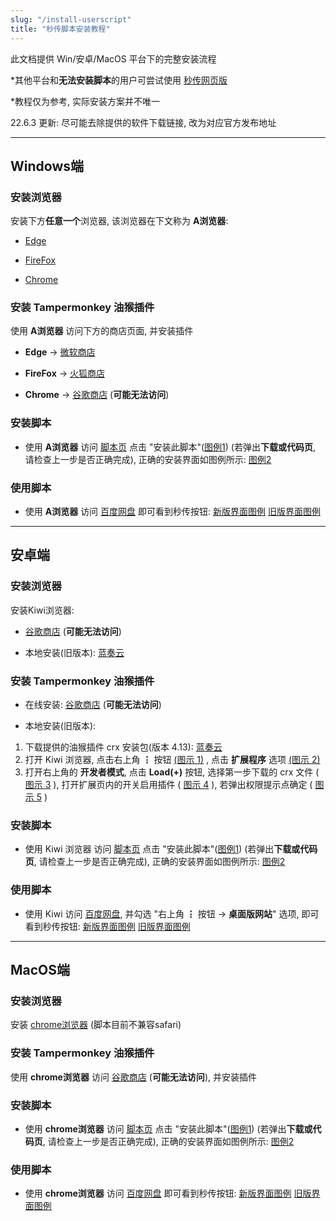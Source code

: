 ```yaml
---
slug: "/install-userscript"
title: "秒传脚本安装教程"
---
```


此文档提供 Win/安卓/MacOS 平台下的完整安装流程

\*其他平台和**无法安装脚本**的用户可尝试使用 [秒传网页版](https://rapidacg.gmgard.moe/)

\*教程仅为参考, 实际安装方案并不唯一

22.6.3 更新: 尽可能去除提供的软件下载链接, 改为对应官方发布地址

---

## Windows端

### 安装浏览器

安装下方**任意一个**浏览器, 该浏览器在下文称为 **A浏览器**:

* [Edge](https://www.microsoft.com/zh-cn/edge) 

* [FireFox](https://www.mozilla.org/zh-CN/firefox/new/) 

* [Chrome](https://www.google.cn/chrome/)

### 安装 Tampermonkey 油猴插件

使用 **A浏览器** 访问下方的商店页面, 并安装插件

* **Edge** -> [微软商店](https://microsoftedge.microsoft.com/addons/detail/tampermonkey/iikmkjmpaadaobahmlepeloendndfphd)

* **FireFox** -> [火狐商店](https://addons.mozilla.org/zh-CN/firefox/addon/tampermonkey/)

* **Chrome** -> [谷歌商店](https://chrome.google.com/webstore/detail/tampermonkey/dhdgffkkebhmkfjojejmpbldmpobfkfo) (**可能无法访问**)

### 安装脚本

- 使用 **A浏览器** 访问 [脚本页](https://greasyfork.org/zh-CN/scripts/424574) 点击 "安装此脚本"([图例1](https://pic.rmb.bdstatic.com/bjh/a6f3f140754b8e8bdeaae39992749d1e.png)) (若弹出**下载或代码页**, 请检查上一步是否正确完成), 正确的安装界面如图例所示: [图例2](https://pic.rmb.bdstatic.com/bjh/9d3d54e9dbcdb5ce9db25a9d8ee12dfe.jpeg)

### 使用脚本

- 使用 **A浏览器** 访问 [百度网盘](https://pan.baidu.com/) 即可看到秒传按钮: [新版界面图例](https://pic.rmb.bdstatic.com/bjh/f0cd38fd5bf474a1ca73afe5ac767ebf.png) [旧版界面图例](https://pic.rmb.bdstatic.com/bjh/1cb5384f4b7cd3fc5a07b42ef45bfe93.png)

---

## 安卓端

### 安装浏览器

安装Kiwi浏览器:

* [谷歌商店](https://play.google.com/store/apps/details?id=com.kiwibrowser.browser) (**可能无法访问**)

* 本地安装(旧版本): [蓝奏云](https://wwe.lanzoui.com/ilaSts35jwh)

### 安装 Tampermonkey 油猴插件

* 在线安装: [谷歌商店](https://chrome.google.com/webstore/detail/tampermonkey/dhdgffkkebhmkfjojejmpbldmpobfkfo) (**可能无法访问**)

* 本地安装(旧版本): 
1. 下载提供的油猴插件 crx 安装包(版本 4.13): [蓝奏云](https://wwe.lanzoui.com/iWtyfs3541g)
2. 打开 Kiwi 浏览器, 点击右上角 ┇ 按钮 [(图示 1)](https://pic.rmb.bdstatic.com/bjh/3cae4fb32add8b72e8b560e8f015c941.jpeg) , 点击 **扩展程序**  选项 [(图示 2)](https://pic.rmb.bdstatic.com/bjh/0d2710ac7721100eba72b34d519204ac.jpeg)
3. 打开右上角的 **开发者模式**, 点击 **Load(+)** 按钮, 选择第一步下载的 crx 文件 ( [图示 3](https://pic.rmb.bdstatic.com/bjh/a0d1c2edd2c8dd7bdf7da1c110768262.jpeg) ), 打开扩展页内的开关启用插件 ( [图示 4](https://pic.rmb.bdstatic.com/bjh/a27dc6a338dc75b77571a34a2204d69b.jpeg) ), 若弹出权限提示点确定 ( [图示 5](https://pic.rmb.bdstatic.com/bjh/9ea9dacc5eafb7b0b44b8a9faf9b5215.jpeg) )

### 安装脚本

- 使用 Kiwi 浏览器 访问 [脚本页](https://greasyfork.org/zh-CN/scripts/424574) 点击 "安装此脚本"([图例1](https://pic.rmb.bdstatic.com/bjh/a6f3f140754b8e8bdeaae39992749d1e.png)) (若弹出**下载或代码页**, 请检查上一步是否正确完成), 正确的安装界面如图例所示: [图例2](https://pic.rmb.bdstatic.com/bjh/9d3d54e9dbcdb5ce9db25a9d8ee12dfe.jpeg)

### 使用脚本

- 使用 Kiwi 访问 [百度网盘](https://pan.baidu.com/), 并勾选 "右上角 ┇ 按钮 -> **桌面版网站**" 选项, 即可看到秒传按钮: [新版界面图例](https://pic.rmb.bdstatic.com/bjh/f0cd38fd5bf474a1ca73afe5ac767ebf.png) [旧版界面图例](https://pic.rmb.bdstatic.com/bjh/1cb5384f4b7cd3fc5a07b42ef45bfe93.png)

---

## MacOS端

### 安装浏览器

安装 [chrome浏览器](https://www.google.cn/chrome/) (脚本目前不兼容safari)

### 安装 Tampermonkey 油猴插件

使用 **chrome浏览器** 访问 [谷歌商店](https://chrome.google.com/webstore/detail/tampermonkey/dhdgffkkebhmkfjojejmpbldmpobfkfo) (**可能无法访问**), 并安装插件

### 安装脚本

- 使用 **chrome浏览器** 访问 [脚本页](https://greasyfork.org/zh-CN/scripts/424574) 点击 "安装此脚本"([图例1](https://pic.rmb.bdstatic.com/bjh/a6f3f140754b8e8bdeaae39992749d1e.png)) (若弹出**下载或代码页**, 请检查上一步是否正确完成), 正确的安装界面如图例所示: [图例2](https://pic.rmb.bdstatic.com/bjh/9d3d54e9dbcdb5ce9db25a9d8ee12dfe.jpeg)

### 使用脚本

- 使用 **chrome浏览器** 访问 [百度网盘](https://pan.baidu.com/) 即可看到秒传按钮: [新版界面图例](https://pic.rmb.bdstatic.com/bjh/f0cd38fd5bf474a1ca73afe5ac767ebf.png) [旧版界面图例](https://pic.rmb.bdstatic.com/bjh/1cb5384f4b7cd3fc5a07b42ef45bfe93.png)